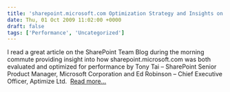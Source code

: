 ```yaml
---
title: 'sharepoint.microsoft.com Optimization Strategy and Insights on the SharePoint Team Blog'
date: Thu, 01 Oct 2009 11:02:00 +0000
draft: false
tags: ['Performance', 'Uncategorized']
---
```


I read a great article on the SharePoint Team Blog during the morning commute providing insight into how sharepoint.microsoft.com was both evaluated and optimized for performance by Tony Tai – SharePoint Senior Product Manager, Microsoft Corporation and Ed Robinson – Chief Executive Officer, Aptimize Ltd.  [Read more...](http://blogs.msdn.com/sharepoint/archive/2009/09/28/how-we-did-it-speeding-up-sharepoint-microsoft-com.aspx)